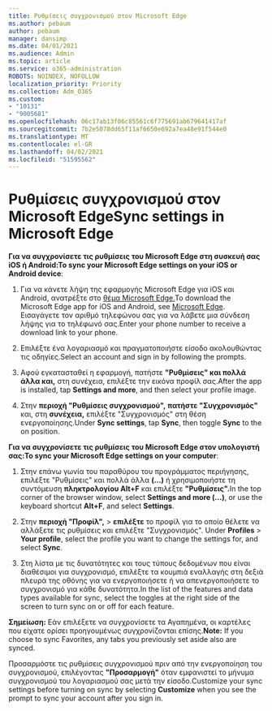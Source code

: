 ```yaml
---
title: Ρυθμίσεις συγχρονισμού στον Microsoft Edge
ms.author: pebaum
author: pebaum
manager: dansimp
ms.date: 04/01/2021
ms.audience: Admin
ms.topic: article
ms.service: o365-administration
ROBOTS: NOINDEX, NOFOLLOW
localization_priority: Priority
ms.collection: Adm_O365
ms.custom:
- "10131"
- "9005681"
ms.openlocfilehash: 06c17ab13f06c85561c6f775691ab679641417af
ms.sourcegitcommit: 7b2e5078dd65f11af6650e692a7ea48e91f544e0
ms.translationtype: MT
ms.contentlocale: el-GR
ms.lasthandoff: 04/02/2021
ms.locfileid: "51595562"
---
```

# <a name="sync-settings-in-microsoft-edge"></a><span data-ttu-id="addd4-102">Ρυθμίσεις συγχρονισμού στον Microsoft Edge</span><span class="sxs-lookup"><span data-stu-id="addd4-102">Sync settings in Microsoft Edge</span></span>

<span data-ttu-id="addd4-103">**Για να συγχρονίσετε τις ρυθμίσεις του Microsoft Edge στη συσκευή σας iOS ή Android:**</span><span class="sxs-lookup"><span data-stu-id="addd4-103">**To sync your Microsoft Edge settings on your iOS or Android device**:</span></span>

1. <span data-ttu-id="addd4-104">Για να κάνετε λήψη της εφαρμογής Microsoft Edge για iOS και Android, ανατρέξτε στο [θέμα Microsoft Edge.](https://www.microsoft.com/edge?ocid=SMC-IA-4534424)</span><span class="sxs-lookup"><span data-stu-id="addd4-104">To download the Microsoft Edge app for iOS and Android, see [Microsoft Edge](https://www.microsoft.com/edge?ocid=SMC-IA-4534424).</span></span> <span data-ttu-id="addd4-105">Εισαγάγετε τον αριθμό τηλεφώνου σας για να λάβετε μια σύνδεση λήψης για το τηλέφωνό σας.</span><span class="sxs-lookup"><span data-stu-id="addd4-105">Enter your phone number to receive a download link to your phone.</span></span>

1. <span data-ttu-id="addd4-106">Επιλέξτε ένα λογαριασμό και πραγματοποιήστε είσοδο ακολουθώντας τις οδηγίες.</span><span class="sxs-lookup"><span data-stu-id="addd4-106">Select an account and sign in by following the prompts.</span></span>

1. <span data-ttu-id="addd4-107">Αφού εγκατασταθεί η εφαρμογή, πατήστε **"Ρυθμίσεις" και πολλά άλλα και,** στη συνέχεια, επιλέξτε την εικόνα προφίλ σας.</span><span class="sxs-lookup"><span data-stu-id="addd4-107">After the app is installed, tap **Settings and more**, and then select your profile image.</span></span>

1. <span data-ttu-id="addd4-108">Στην **περιοχή "Ρυθμίσεις συγχρονισμού",** **πατήστε "Συγχρονισμός"** και, στη **συνέχεια,** επιλέξτε "Συγχρονισμός" στη θέση ενεργοποίησης.</span><span class="sxs-lookup"><span data-stu-id="addd4-108">Under **Sync settings**, tap **Sync**, then toggle **Sync** to the on position.</span></span> 

<span data-ttu-id="addd4-109">**Για να συγχρονίσετε τις ρυθμίσεις του Microsoft Edge στον υπολογιστή σας:**</span><span class="sxs-lookup"><span data-stu-id="addd4-109">**To sync your Microsoft Edge settings on your computer**:</span></span>

1. <span data-ttu-id="addd4-110">Στην επάνω γωνία του παραθύρου του προγράμματος περιήγησης, επιλέξτε "Ρυθμίσεις" και πολλά άλλα **(...)** ή χρησιμοποιήστε τη συντόμευση **πληκτρολογίου Alt+F** και επιλέξτε **"Ρυθμίσεις".**</span><span class="sxs-lookup"><span data-stu-id="addd4-110">In the top corner of the browser window, select **Settings and more (...)**, or use the keyboard shortcut **Alt+F**, and select **Settings**.</span></span>

1. <span data-ttu-id="addd4-111">Στην **περιοχή "Προφίλ",**  >  **επιλέξτε** το προφίλ για το οποίο θέλετε να αλλάξετε τις ρυθμίσεις και επιλέξτε "Συγχρονισμός". </span><span class="sxs-lookup"><span data-stu-id="addd4-111">Under **Profiles** > **Your profile**, select the profile you want to change the settings for, and select **Sync**.</span></span>

1. <span data-ttu-id="addd4-112">Στη λίστα με τις δυνατότητες και τους τύπους δεδομένων που είναι διαθέσιμοι για συγχρονισμό, επιλέξτε τα κουμπιά εναλλαγής στη δεξιά πλευρά της οθόνης για να ενεργοποιήσετε ή να απενεργοποιήσετε το συγχρονισμό για κάθε δυνατότητα.</span><span class="sxs-lookup"><span data-stu-id="addd4-112">In the list of the features and data types available for sync, select the toggles at the right side of the screen to turn sync on or off for each feature.</span></span>

<span data-ttu-id="addd4-113">**Σημείωση:** Εάν επιλέξετε να συγχρονίσετε τα Αγαπημένα, οι καρτέλες που είχατε ορίσει προηγουμένως συγχρονίζονται επίσης.</span><span class="sxs-lookup"><span data-stu-id="addd4-113">**Note:** If you choose to sync Favorites, any tabs you previously set aside also are synced.</span></span>

<span data-ttu-id="addd4-114">Προσαρμόστε τις ρυθμίσεις συγχρονισμού πριν από την ενεργοποίηση του συγχρονισμού, επιλέγοντας **"Προσαρμογή"** όταν εμφανιστεί το μήνυμα συγχρονισμού του λογαριασμού σας μετά την είσοδο.</span><span class="sxs-lookup"><span data-stu-id="addd4-114">Customize your sync settings before turning on sync by selecting **Customize** when you see the prompt to sync your account after you sign in.</span></span>